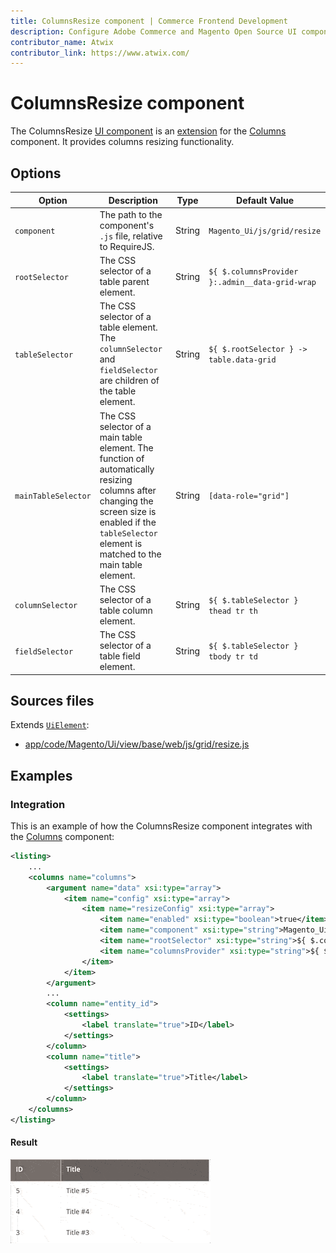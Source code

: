 ```yaml
---
title: ColumnsResize component | Commerce Frontend Development
description: Configure Adobe Commerce and Magento Open Source UI components and integrate them with other components.
contributor_name: Atwix
contributor_link: https://www.atwix.com/
---
```


# ColumnsResize component

The ColumnsResize [UI component](https://glossary.magento.com/ui-component) is an [extension](https://glossary.magento.com/extension) for the [Columns](columns.md) component. It provides columns resizing functionality.

## Options

| Option | Description | Type | Default Value |
| --- | --- | --- | --- |
| `component` | The path to the component's `.js` file, relative to RequireJS. | String | `Magento_Ui/js/grid/resize` |
| `rootSelector` | The CSS selector of a table parent element. | String | `${ $.columnsProvider }:.admin__data-grid-wrap` |
| `tableSelector` | The CSS selector of a table element. The `columnSelector` and `fieldSelector` are children of the table element. | String | `${ $.rootSelector } -> table.data-grid` |
| `mainTableSelector` | The CSS selector of a main table element. The function of automatically resizing columns after changing the screen size is enabled if the `tableSelector` element is matched to the main table element. | String | `[data-role="grid"]` |
| `columnSelector` | The CSS selector of a table column element. | String | `${ $.tableSelector } thead tr th` |
| `fieldSelector` | The CSS selector of a table field element. | String | `${ $.tableSelector } tbody tr td` |

## Sources files

Extends [`UiElement`](concepts/element.md):

-  [app/code/Magento/Ui/view/base/web/js/grid/resize.js](https://github.com/magento/magento2/blob/2.4/app/code/Magento/Ui/view/base/web/js/grid/resize.js)

## Examples

### Integration

This is an example of how the ColumnsResize component integrates with the [Columns](columns.md) component:

```xml
<listing>
    ...
    <columns name="columns">
        <argument name="data" xsi:type="array">
            <item name="config" xsi:type="array">
                <item name="resizeConfig" xsi:type="array">
                    <item name="enabled" xsi:type="boolean">true</item>
                    <item name="component" xsi:type="string">Magento_Ui/js/grid/resize</item>
                    <item name="rootSelector" xsi:type="string">${ $.columnsProvider }:.admin__data-grid-wrap</item>
                    <item name="columnsProvider" xsi:type="string">${ $.name }</item>
                </item>
            </item>
        </argument>
        ...
        <column name="entity_id">
            <settings>
                <label translate="true">ID</label>
            </settings>
        </column>
        <column name="title">
            <settings>
                <label translate="true">Title</label>
            </settings>
        </column>
    </columns>
</listing>
```

#### Result

![ColumnsResize Component example](../_images/ui-components/ui-columns-resize-result.gif)
